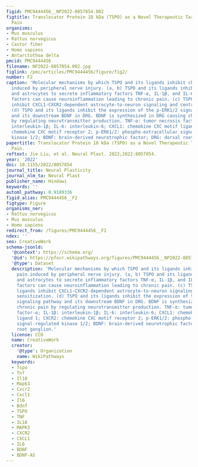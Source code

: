 ```yaml
---
figid: PMC9444456__NP2022-8057854.002
figtitle: Translocator Protein 18 kDa (TSPO) as a Novel Therapeutic Target for Chronic
  Pain
organisms:
- Mus musculus
- Rattus norvegicus
- Castor fiber
- Homo sapiens
- Antarctothoa delta
pmcid: PMC9444456
filename: NP2022-8057854.002.jpg
figlink: /pmc/articles/PMC9444456/figure/fig2/
number: F2
caption: 'Molecular mechanisms by which TSPO and its ligands inhibit chronic pain
  induced by peripheral nerve injury. (a, b) TSPO and its ligands inhibit microglia
  and astrocytes to secrete inflammatory factors TNF-α, IL-1β, and IL-6. These inflammatory
  factors can cause neuroinflammation leading to chronic pain. (c) TSPO and its ligands
  inhibit CXCL1-CXCR2-dependent astrocyte-to-neuron signaling and central sensitization.
  (d) TSPO and its ligands inhibit the expression of the p-ERK1/2 signaling pathway
  and its downstream BDNF in DRG. BDNF is synthesized in DRG causing chronic pain
  by regulating neurotransmitter production. TNF-α: tumor necrosis factor-α; IL-1β:
  interleukin-1β; IL-6: interleukin-6; CXCL1: chemokine CXC motif ligand 1; CXCR2:
  chemokine CXC motif receptor 2; p-ERK1/2: phospho-extracellular signal-regulated
  kinase 1/2; BDNF: brain-derived neurotrophic factor; DRG: dorsal root ganglion.'
papertitle: Translocator Protein 18 kDa (TSPO) as a Novel Therapeutic Target for Chronic
  Pain.
reftext: Jie Liu, et al. Neural Plast. 2022;2022:8057854.
year: '2022'
doi: 10.1155/2022/8057854
journal_title: Neural Plasticity
journal_nlm_ta: Neural Plast
publisher_name: Hindawi
keywords: ''
automl_pathway: 0.9189336
figid_alias: PMC9444456__F2
figtype: Figure
organisms_ner:
- Rattus norvegicus
- Mus musculus
- Homo sapiens
redirect_from: /figures/PMC9444456__F2
ndex: ''
seo: CreativeWork
schema-jsonld:
  '@context': https://schema.org/
  '@id': https://pfocr.wikipathways.org/figures/PMC9444456__NP2022-8057854.002.html
  '@type': Dataset
  description: 'Molecular mechanisms by which TSPO and its ligands inhibit chronic
    pain induced by peripheral nerve injury. (a, b) TSPO and its ligands inhibit microglia
    and astrocytes to secrete inflammatory factors TNF-α, IL-1β, and IL-6. These inflammatory
    factors can cause neuroinflammation leading to chronic pain. (c) TSPO and its
    ligands inhibit CXCL1-CXCR2-dependent astrocyte-to-neuron signaling and central
    sensitization. (d) TSPO and its ligands inhibit the expression of the p-ERK1/2
    signaling pathway and its downstream BDNF in DRG. BDNF is synthesized in DRG causing
    chronic pain by regulating neurotransmitter production. TNF-α: tumor necrosis
    factor-α; IL-1β: interleukin-1β; IL-6: interleukin-6; CXCL1: chemokine CXC motif
    ligand 1; CXCR2: chemokine CXC motif receptor 2; p-ERK1/2: phospho-extracellular
    signal-regulated kinase 1/2; BDNF: brain-derived neurotrophic factor; DRG: dorsal
    root ganglion.'
  license: CC0
  name: CreativeWork
  creator:
    '@type': Organization
    name: WikiPathways
  keywords:
  - Tspo
  - Tnf
  - Il18
  - Mapk3
  - Cxcr2
  - Cxcl1
  - Il6
  - Bdnf
  - TSPO
  - TNF
  - IL18
  - MAPK3
  - CXCR2
  - CXCL1
  - IL6
  - BDNF
  - BDNF-AS
---
```

